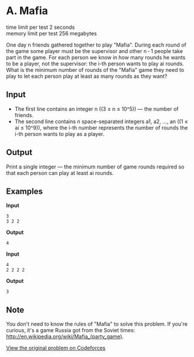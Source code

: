 # A. Mafia

time limit per test 2 seconds  
memory limit per test 256 megabytes  

One day n friends gathered together to play "Mafia". During each round of the game some player must be the supervisor and other n - 1 people take part in the game. For each person we know in how many rounds he wants to be a player, not the supervisor: the i-th person wants to play ai rounds. What is the minimum number of rounds of the "Mafia" game they need to play to let each person play at least as many rounds as they want?

## Input

- The first line contains an integer n \((3 ≤ n ≤ 10^5)\) — the number of friends.  
- The second line contains n space-separated integers a1, a2, ..., an \((1 ≤ ai ≤ 10^9)\), where the i-th number represents the number of rounds the i-th person wants to play as a player.

## Output

Print a single integer — the minimum number of game rounds required so that each person can play at least ai rounds.

## Examples

**Input**  
```
3
3 2 2
```  
**Output**  
```
4
```  

**Input**  
```
4
2 2 2 2
```  
**Output**  
```
3
```  

## Note
You don't need to know the rules of "Mafia" to solve this problem. If you're curious, it's a game Russia got from the Soviet times: http://en.wikipedia.org/wiki/Mafia_(party_game).

[View the original problem on Codeforces](https://codeforces.com/contest/348/problem/A)

